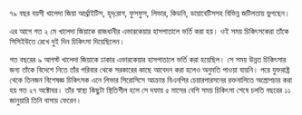 ৭৯ বছর বয়সী খালেদা জিয়া আর্থ্রাইটিস, হৃদ্‌রোগ, ফুসফুস, লিভার, কিডনি, ডায়াবেটিসসহ বিভিন্ন জটিলতায় ভুগছেন।

এর আগে গত ২ মে খালেদা জিয়াকে রাজধানীর এভারকেয়ার হাসপাতালে ভর্তি করা হয়। ওই সময় চিকিৎসকেরা তাঁকে সিসিইউতে রেখে দুই দিন চিকিৎসা দিয়েছিলেন।

গত বছরের ৯ আগস্ট খালেদা জিয়াকে ঢাকার এভারকেয়ার হাসপাতালে ভর্তি করা হয়েছিল। সে সময় উন্নত চিকিৎসার জন্য তাঁকে বিদেশে নিতে তাঁর পরিবার থেকে সরকারের কাছে আবেদন করা হলেও অনুমতি পাওয়া যায়নি। পরে যুক্তরাষ্ট্র থেকে তিনজন বিশেষজ্ঞ চিকিৎসক এনে লিভার সিরোসিসে আক্রান্ত বিএনপির চেয়ারপারসনের রক্তনালিতে অস্ত্রোপচার করা হয় গত ২৭ অক্টোবর। তাঁর স্বাস্থ্য কিছুটা স্থিতিশীল হলে সে দফায় ৫ মাসের বেশি সময় চিকিৎসা শেষে চলতি বছরের ১১ জানুয়ারি তিনি বাসায় ফেরেন।
